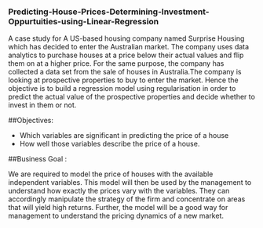 ### Predicting-House-Prices-Determining-Investment-Oppurtuities-using-Linear-Regression

A case study for A US-based housing company named Surprise Housing which has decided to enter the Australian market. The company uses data analytics to purchase houses at a price below their actual values and flip them on at a higher price. For the same purpose, the company has collected a data set from the sale of houses in Australia.The company is looking at prospective properties to buy to enter the market. Hence the objective is to build a regression model using regularisation in order to predict the actual value of the prospective properties and decide whether to invest in them or not.

##Objectives:

- Which variables are significant in predicting the price of a house
- How well those variables describe the price of a house.

##Business Goal :

We are required to model the price of houses with the available independent variables. This model will then be used by the management to understand how exactly the prices vary with the variables. They can accordingly manipulate the strategy of the firm and concentrate on areas that will yield high returns. Further, the model will be a good way for management to understand the pricing dynamics of a new market.

